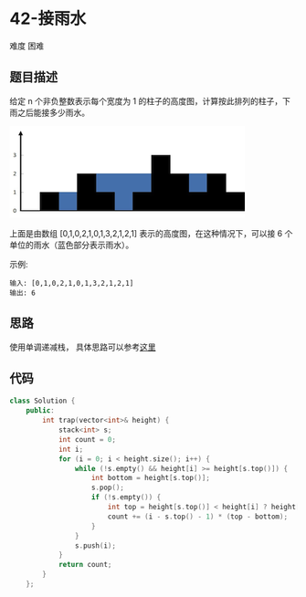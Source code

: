 # 42-接雨水

难度 困难



## 题目描述

给定 n 个非负整数表示每个宽度为 1 的柱子的高度图，计算按此排列的柱子，下雨之后能接多少雨水。

<img src= "images/rainwatertrap.png">


上面是由数组 [0,1,0,2,1,0,1,3,2,1,2,1] 表示的高度图，在这种情况下，可以接 6 个单位的雨水（蓝色部分表示雨水）。 

示例:
```
输入: [0,1,0,2,1,0,1,3,2,1,2,1]
输出: 6
```



## 思路

使用单调递减栈， 具体思路可以参考[这里](https://leetcode-cn.com/problems/trapping-rain-water/solution/trapping-rain-water-by-ikaruga/)


## 代码

```c++
class Solution {
	public:
		int trap(vector<int>& height) {
			stack<int> s;
			int count = 0;
			int i;
			for (i = 0; i < height.size(); i++) {
				while (!s.empty() && height[i] >= height[s.top()]) {
					int bottom = height[s.top()];
					s.pop();
					if (!s.empty()) {
						int top = height[s.top()] < height[i] ? height[s.top()] : height[i];
						count += (i - s.top() - 1) * (top - bottom);
					}
				}
				s.push(i);
			}
			return count;
		}
	};
```


